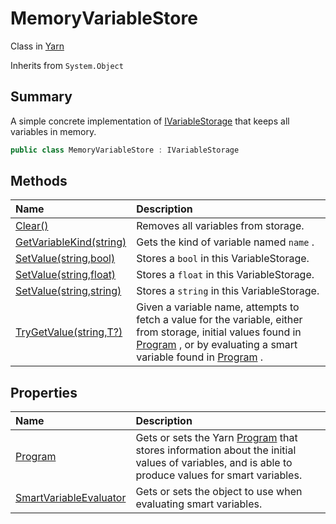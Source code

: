 # MemoryVariableStore

Class in [Yarn](/docs/api/csharp/yarn.md)

Inherits from `System.Object`

## Summary


A simple concrete implementation of  <a href="yarn.ivariablestorage.md">IVariableStorage</a> 
that keeps all variables in memory.


```csharp
public class MemoryVariableStore : IVariableStorage
```

## Methods

|Name|Description|
|:---|:---|
|[Clear()](/docs/api/csharp/yarn.memoryvariablestore.clear.md)|Removes all variables from storage.|
|[GetVariableKind(string)](/docs/api/csharp/yarn.memoryvariablestore.getvariablekind.md)|Gets the kind of variable named  `name` .|
|[SetValue(string,bool)](/docs/api/csharp/yarn.memoryvariablestore.setvalue-3.md)|Stores a  `bool`  in this VariableStorage.|
|[SetValue(string,float)](/docs/api/csharp/yarn.memoryvariablestore.setvalue-2.md)|Stores a  `float`  in this VariableStorage.|
|[SetValue(string,string)](/docs/api/csharp/yarn.memoryvariablestore.setvalue-1.md)|Stores a  `string`  in this VariableStorage.|
|[TryGetValue(string,T?)](/docs/api/csharp/yarn.memoryvariablestore.trygetvalue.md)|Given a variable name, attempts to fetch a value for the variable, either from storage, initial values found in  <a href="yarn.ivariableaccess.program.md">Program</a> , or by evaluating a smart variable found in  <a href="yarn.ivariableaccess.program.md">Program</a> .|

## Properties

|Name|Description|
|:---|:---|
|[Program](/docs/api/csharp/yarn.memoryvariablestore.program.md)|Gets or sets the Yarn  <a href="yarn.ivariableaccess.program.md">Program</a>  that stores information about the initial values of variables, and is able to produce values for smart variables.|
|[SmartVariableEvaluator](/docs/api/csharp/yarn.memoryvariablestore.smartvariableevaluator.md)|Gets or sets the object to use when evaluating smart variables.|

